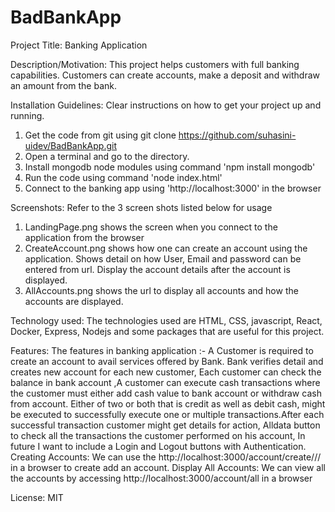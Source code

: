 # BadBankApp

Project Title: Banking Application

Description/Motivation: This project helps customers with full banking capabilities.  Customers can create accounts, make a deposit and withdraw an amount from the bank. 

Installation Guidelines: Clear instructions on how to get your project up and running.
1. Get the code from git using git clone https://github.com/suhasini-uidev/BadBankApp.git
2. Open a terminal and go to the directory.
3. Install mongodb node modules using command 'npm install mongodb'
4. Run the code using command 'node index.html'
5. Connect to the banking app using 'http://localhost:3000' in the browser

Screenshots: Refer to the 3 screen shots listed below for usage
1. LandingPage.png  shows the screen when you connect to the application from the browser
2. CreateAccount.png shows how one can create an account using the application.  Shows detail on how User, Email and password can be entered from url.  Display the account details after the account is displayed.
3. AllAccounts.png shows the url to display all accounts and how the accounts are displayed.

Technology used: The technologies used are HTML, CSS, javascript, React, Docker, Express, Nodejs and some packages that are useful for this project.

Features: The features in banking application  :-
A Customer is required to create an account to avail services offered by Bank. Bank verifies detail and creates new account for each new customer, Each customer can check the balance in bank account ,A customer can execute cash transactions where the customer must either add cash value to bank account or withdraw cash from account. Either of two or both that is credit as well as debit cash, might be executed to successfully execute one or multiple transactions.After each successful transaction customer might get details for action, Alldata button to check all the transactions the customer performed on his account, In future I want to include a Login  and Logout  buttons with Authentication.
Creating Accounts: We can use the http://localhost:3000/account/create/<name>/<email>/<password> in a browser to create add an account.
Display All Accounts: We can view all the accounts by accessing http://localhost:3000/account/all in a browser

License: MIT
